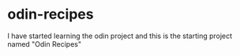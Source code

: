 # odin-recipes
I have started learning the odin project and this is the starting project named "Odin Recipes"

